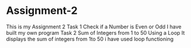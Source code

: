 # Assignment-2
This is my Assignment 2
Task 1  Check if a Number is Even or Odd
I have built my own program
Task 2 Sum of Integers from 1 to 50 Using a Loop
It displays the sum of integers from 1to 50 i have used loop functioning


